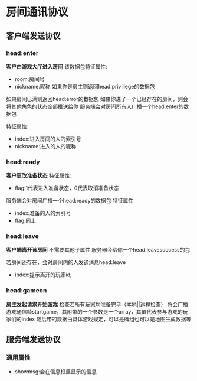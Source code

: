 # 房间通讯协议
## 客户端发送协议


### head:enter
**客户由游戏大厅进入房间**
该数据包特征属性:
- room:房间号
- nickname:昵称
如果你是房主则返回head:priviliege的数据包

如果房间已满则返回head:error的数据包
如果你进了一个已经存在的房间，则会将其他角色的状态全部推送给你
服务端会对房间所有人广播一个head:enter的数据包

特征属性:
- index:进入房间的人的索引号
- nickname:进入的人的昵称


### head:ready
**客户更改准备状态**
特征属性:
- flag:1代表进入准备状态，0代表取消准备状态

服务端会对房间广播一个head:ready的数据包
特征属性
- index:准备的人的索引号
- flag:同上
### head:leave
**客户端离开该房间**
不需要其他子属性
服务器会给你一个head:leavesuccess的包

若房间还存在，会对房间内的人发送消息head:leave
- index:提示离开的玩家id;

### head:gameon
**房主发起请求开始游戏**
检查若所有玩家均准备完毕（本地||远程检查）
将会广播游戏通信帧startgame，其附带的一个参数是一个array，其值代表参与游戏的玩家们的index
随后带的数据由具体游戏规定，可以是牌组也可以是地图生成数据等

## 服务端发送协议
### 通用属性
- showmsg:会在信息框里显示的信息




